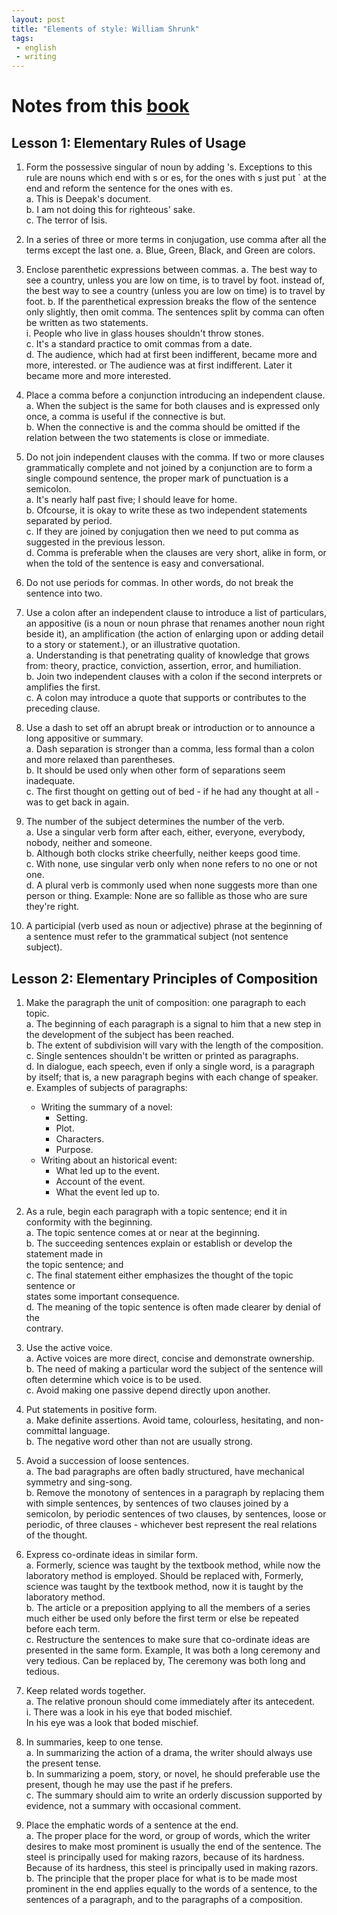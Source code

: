 ```yaml
---
layout: post
title: "Elements of style: William Shrunk"
tags:
 - english
 - writing
---
```


# Notes from this [book](https://www.amazon.in/Elements-Style-International-William-Strunk/dp/B0994SR4CW/ref=sr_1_1?crid=5T2SMNGEBOO5&dchild=1&keywords=element+of+style+by+william+strunk+and+eb&qid=1634298446&sprefix=element+of+sty%2Caps%2C306&sr=8-1)

## Lesson 1: Elementary Rules of Usage
  1. Form the possessive singular of noun by adding 's. Exceptions to this rule are nouns
  which end with s or es, for the ones with s just put ` at the end and reform the sentence
  for the ones with es.  
  a. This is Deepak's document.  
  b. I am not doing this for righteous' sake.  
  c. The terror of Isis.  

  2. In a series of three or more terms in conjugation, use comma after all the terms except
  the last one.
  a. Blue, Green, Black, and Green are colors.  

  3. Enclose parenthetic expressions between commas.
    a. The best way to see a country, unless you are low on time, is to travel by foot.
    instead of, the best way to see a country (unless you are low on time) is to travel by foot.
    b. If the parenthetical expression breaks the flow of the sentence only slightly, then
    omit comma. The sentences split by comma can often be written as two
    statements.  
      i. People who live in glass houses shouldn't throw stones.  
      c. It's a standard practice to omit commas from a date.  
      d. The audience, which had at first been indifferent, became more and more, interested.
      or
      The audience was at first indifferent. Later it became more and more interested.  

  4. Place a comma before a conjunction introducing an independent clause.  
  a. When the subject is the same for both clauses and is expressed only once, a
  comma is useful if the connective is but.  
  b. When the connective is and the comma should be omitted if the relation between
  the two statements is close or immediate.  

  5. Do not join independent clauses with the comma. If two or more clauses grammatically
  complete and not joined by a conjunction are to form a single compound sentence, the
  proper mark of punctuation is a semicolon.  
    a. It's nearly half past five; I should leave for home.  
    b. Ofcourse, it is okay to write these as two independent statements separated by
    period.  
    c. If they are joined by conjugation then we need to put comma as suggested in the
    previous lesson.  
    d. Comma is preferable when the clauses are very short, alike in form, or when the
    told of the sentence is easy and conversational.  

  6. Do not use periods for commas. In other words, do not break the sentence into two.  

  7. Use a colon after an independent clause to introduce a list of particulars, an appositive
  (is a noun or noun phrase that renames another noun right beside it), an amplification 
  (the action of enlarging upon or adding detail to a story or statement.), or an illustrative
  quotation.  
    a. Understanding is that penetrating quality of knowledge that grows from: theory,
    practice, conviction, assertion, error, and humiliation.  
    b. Join two independent clauses with a colon if the second interprets or amplifies
    the first.  
    c. A colon may introduce a quote that supports or contributes to the preceding
    clause.  

  8. Use a dash to set off an abrupt break or introduction or to announce a long appositive or
  summary.  
    a. Dash separation is stronger than a comma, less formal than a colon and more
    relaxed than parentheses.  
    b. It should be used only when other form of separations seem inadequate.  
    c. The first thought on getting out of bed - if he had any thought at all - was to get back
    in again.  

  9. The number of the subject determines the number of the verb.  
    a. Use a singular verb form after each, either, everyone, everybody, nobody, neither
    and someone.  
    b. Although both clocks strike cheerfully, neither keeps good time.  
    c. With none, use singular verb only when none refers to no one or not one.  
    d. A plural verb is commonly used when none suggests more than one person or
    thing. Example: None are so fallible as those who are sure they're right.  

  10. A participial (verb used as noun or adjective) phrase at the beginning of a sentence must
  refer to the grammatical subject (not sentence subject).  

## Lesson 2: Elementary Principles of Composition  

  1. Make the paragraph the unit of composition: one paragraph to each topic.  
    a. The beginning of each paragraph is a signal to him that a new step in the
    development of the subject has been reached.  
    b. The extent of subdivision will vary with the length of the composition.  
    c. Single sentences shouldn't be written or printed as paragraphs.  
    d. In dialogue, each speech, even if only a single word, is a paragraph by itself; that
    is, a new paragraph begins with each change of speaker.  
    e. Examples of subjects of paragraphs:  
      * Writing the summary of a novel:
        - Setting.
        - Plot.
        - Characters.
        - Purpose.
      * Writing about an historical event:
        - What led up to the event.
        - Account of the event.
        - What the event led up to.  

  2. As a rule, begin each paragraph with a topic sentence; end it in conformity with the
  beginning.  
    a. The topic sentence comes at or near at the beginning.  
    b. The succeeding sentences explain or establish or develop the statement made in  
    the topic sentence; and  
    c. The final statement either emphasizes the thought of the topic sentence or  
    states some important consequence.  
    d. The meaning of the topic sentence is often made clearer by denial of the  
    contrary. 

  3. Use the active voice.  
    a. Active voices are more direct, concise and demonstrate ownership.  
    b. The need of making a particular word the subject of the sentence will often
    determine which voice is to be used.  
    c. Avoid making one passive depend directly upon another.  

  4. Put statements in positive form.  
    a. Make definite assertions. Avoid tame, colourless, hesitating, and non-committal
    language.  
    b. The negative word other than not are usually strong.  

  5. Avoid a succession of loose sentences.  
    a. The bad paragraphs are often badly structured, have mechanical symmetry and
    sing-song.  
    b. Remove the monotony of sentences in a paragraph by replacing them with
    simple sentences, by sentences of two clauses joined by a semicolon, by periodic
    sentences of two clauses, by sentences, loose or periodic, of three clauses -
    whichever best represent the real relations of the thought.  

  6. Express co-ordinate ideas in similar form.  
    a. Formerly, science was taught by the textbook method, while now the laboratory
    method is employed.
    Should be replaced with,
    Formerly, science was taught by the textbook method, now it is taught by the
    laboratory method.  
    b. The article or a preposition applying to all the members of a series much either
    be used only before the first term or else be repeated before each term.  
    c. Restructure the sentences to make sure that co-ordinate ideas are presented in
    the same form. Example,
    It was both a long ceremony and very tedious.
    Can be replaced by,
    The ceremony was both long and tedious.  
  
  7. Keep related words together.  
    a. The relative pronoun should come immediately after its antecedent.  
      i. There was a look in his eye that boded mischief.  
      In his eye was a look that boded mischief.  
  
  8. In summaries, keep to one tense.  
    a. In summarizing the action of a drama, the writer should always use the present
    tense.  
    b. In summarizing a poem, story, or novel, he should preferable use the present,
    though he may use the past if he prefers.  
    c. The summary should aim to write an orderly discussion supported by evidence,
    not a summary with occasional comment.  
  
  9. Place the emphatic words of a sentence at the end.  
    a. The proper place for the word, or group of words, which the writer desires to
    make most prominent is usually the end of the sentence.
    The steel is principally used for making razors, because of its hardness.
    Because of its hardness, this steel is principally used in making razors.   
    b. The principle that the proper place for what is to be made most prominent in the
    end applies equally to the words of a sentence, to the sentences of a paragraph,
    and to the paragraphs of a composition.  

